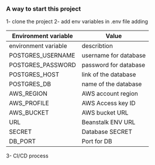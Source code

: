 ### A way to start this project
1- clone the project
2- add env variables in .env file adding

| Environment variable | Value |
| -------------------- | --------------- |
| environment variable | describtion |
| POSTGRES_USERNAME | username for database |   
| POSTGRES_PASSWORD | password for database |
| POSTGRES_HOST | link of the database |
| POSTGRES_DB | name of the database |
| AWS_REGION | AWS account region |
| AWS_PROFILE | AWS Access key ID |
| AWS_BUCKET | AWS bucket URL |
| URL | Beanstalk ENV URL |
| SECRET | Database SECRET |
| DB_PORT | Port for DB |

3- CI/CD process 
